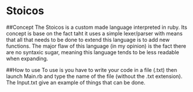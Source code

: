# Stoicos
##Concept
The Stoicos is a custom made language interpreted in ruby.
Its concept is base on the fact taht it uses a simple lexer/parser with means that all that needs to be done to extend this language is to add new functions.
The major flaw of this language (in my opinion) is the fact there are no syntaxic sugar, meaning this language tends to be less readable when expanding.

##How to use
To use is you have to write your code in a file (.txt) then launch Main.rb and type the name of the file (without the .txt extension).
The Input.txt give an example of things that can be done.
